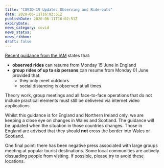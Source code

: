 ```yaml
---
title: "COVID-19 Update: Observing and Ride-outs"
date: 2020-06-11T16:02:51Z
publishDate: 2020-06-11T16:02:51Z
expiryDate: 
news_category: covid
news_status: 
news_ribbon: 
draft: false
---
```


[Recent guidance from the IAM](https://www.iamroadsmart.com/media-and-policy/newsroom/news-details/2020/05/29/iam-roadsmart-motorcycle-observed-rides-resume-in-england "Read the full announcement from the IAM") states that:

- **observed rides** can resume from Monday 15 June in England
- **group rides of up to six persons** can resume from Monday 01 June provided that:
    - they only meet outdoors
    - social distancing is observed at all times

Theory work, group meetings and all face-to-face operations that do not include practical elements must still be delivered via internet video applications.

Whilst this guidance is for England and Northern Ireland only, we are keeping a close eye on changes in Wales and Scotland. The guidance will be updated when the situation in those countries changes. Those in England are advised that they should **not** cross the border into Wales or Scotland.

One final point: there has been negative press associated with large groups meeting at popular tourist destinations. Some local communities are actively dissuading people from visiting.  If possible, please try to avoid these locations.


